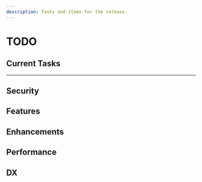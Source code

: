 ```yaml
---
description: Tasks and items for the release.
---
```


# TODO

## Current Tasks

---

## Security

## Features

## Enhancements

## Performance

## DX
